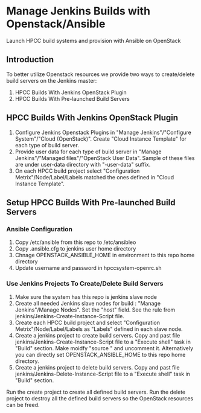 # Manage Jenkins Builds with Openstack/Ansible
Launch HPCC build systems and provision with Ansible on OpenStack

## Introduction 
To better utilize Openstack resources we provide two ways to create/delete build servers on the Jenkins master:

1. HPCC Builds With Jenkins OpenStack Plugin
2. HPCC Builds With Pre-launched Build Servers 


## HPCC Builds With Jenkins OpenStack Plugin
1. Configure Jenkins Openstack Plugins in "Manage Jenkins"/"Configure System"/"Cloud (OpenStack)". Create "Cloud Instance Template" for each type of build server.
2. Provide user data for each type of build server in "Manage Jenkins"/"Managed files"/"OpenStack User Data". Sample of these files are under user-data directory with "-user-data" suffix.
3. On each HPCC build project select "Configuration Metrix"/Node/Label/Labels matched the ones defined in "Cloud Instance Template".


## Setup HPCC Builds With Pre-launched Build Servers  

### Ansible Configuration 
1. Copy /etc/ansible from this repo to /etc/ansibleo 
2. Copy .ansible.cfg to jenkins user home directory
3. Chnage OPENSTACK_ANSIBLE_HOME in environment to this repo home directory
4. Update username and password in  hpccsystem-openrc.sh 

### Use Jenkins Projects To Create/Delete Build Servers
1. Make sure the system has this repo is jenkins slave node
2. Create all needed Jenkins slave nodes for build : "Manage Jenkins"/Manage Nodes". Set the "host" field. See the rule from jenkins/Jenkins-Create-Instance-Script file.
3. Create each HPCC build project and select "Configuration Metrix"/Node/Label/Labels as "Labels" defined in each slave node.
4. Create a jenkins project to create build servers. Copy and past file jenkins/Jenkins-Create-Instance-Script file to a "Execute shell" task in "Build" section. Make moidfy  "source <path of environment file>" and uncomment it. Alternatively you can directly set OPENSTACK_ANSIBLE_HOME to this repo home directory.
5. Create a jenkins project to delete build servers. Copy and past file jenkins/Jenkins-Delete-Instance-Script file to a "Execute shell" task in "Build" section. 

Run the create project to create all defined build servers. Run the delete project to destroy all the defined build servers so the OpenStack resources can be freed.





